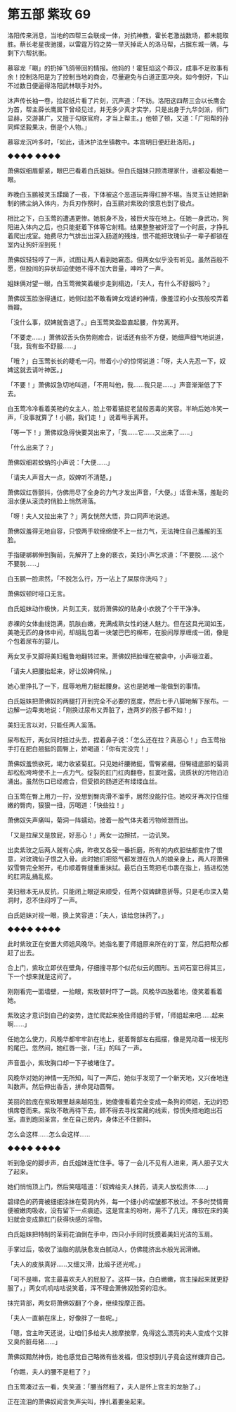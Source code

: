 # 第五部 紫玫 69

洛阳传来消息，当地的四帮三会联成一体，对抗神教，霍长老激战数场，都未能取胜。蔡长老星夜驰援，以雷霆万钧之势一举灭掉氐人的洛马帮，占据东城一隅，与剩下六帮抗衡。

慕容龙「唰」的扔掉飞鸽带回的情报。他妈的！霍狂焰这个莽汉，成事不足败事有余！控制洛阳是为了控制当地的商会，尽量避免与白道正面冲突。如今倒好，下山不过数日便逼得洛阳武林联手对外。

沐声传长袖一卷，捡起纸片看了片刻，沉声道：「不妨。洛阳这四帮三会以长鹰会为首，帮主薛长鹰属下曾经见过，并无多少真才实学，只是出身于九华剑派，师门显赫，交游甚广，又擅于勾联官府，才当上帮主。」他顿了顿，又道：「广阳帮的孙同辉坚毅果决，倒是个人物。」

慕容龙沉吟多时，「如此，请沐护法坐镇教中。本宫明日便赶赴洛阳。」

◆◆◆◆ ◆◆◆◆

萧佛奴细眉颦紧，眼巴巴看着白氏姐妹。但白氏姐妹只顾清理家什，谁都没看她一眼。

昨晚白玉鹂被灵玉蹂躏了一夜，下体被这个恶道玩弄得红肿不堪。当灵玉让她把新制的拂尘纳入体内，为兵刃作祭时，白玉鹂对紫玫的恨意也到了极点。

相比之下，白玉莺的遭遇更惨。她脱身不及，被巨犬按在地上。任她一身武功，狗阳进入体内之后，也只能挺着下体等它射精。结果整整被奸淫了一个时辰，才挣扎着爬出戌室。她费尽力气排出出深入肠道的残烛，恨不能把玫瑰仙子一辈子都锁在室内让狗奸淫到死！

萧佛奴轻轻哼了一声，试图让两人看到她窘态。但两女似乎没有听见。虽然百般不愿，但股间的异状却迫使她不得不加大音量，呻吟了一声。

姐妹俩对望一眼，白玉莺微笑着缓步走到榻边，「夫人，有什么不舒服吗？」

萧佛奴玉脸涨得通红，她侧过脸不敢看婢女戏谑的神情，像羞涩的小女孩般咬弄着唇瓣。

「没什么事，奴婢就告退了。」白玉莺笑盈盈直起腰，作势离开。

「不要走……」萧佛奴舌头伤势刚癒合，说话还有些不方便，她细声细气地说道，「我，我有些不舒服……」

「哦？」白玉莺长长的睫毛一闪，带着小小的惊愕说道：「呀，夫人先忍一下，奴婢这就去请叶神医。」

「不要！」萧佛奴急切地叫道，「不用叫他，我……我只是……」声音渐渐低了下去。

白玉莺冷冷看着美艳的女主人，脸上带着猫捉老鼠般恶毒的笑容。半晌后她冷笑一声，「没事就算了！小鹂，我们走！」说着甩手离开。

「等一下！」萧佛奴急得快要哭出来了，「我……它……又出来了……」

「什么出来了？」

萧佛奴细若蚊蚋的小声说：「大便……」

「请夫人声音大一点，奴婢听不清楚。」

萧佛奴红唇颤抖，仿佛用尽了全身的力气才发出声音，「大便。」话音未落，羞耻的泪水便从滚烫的俏脸上悄然滑落。

「呀！夫人又拉出来了？」两女恍然大悟，异口同声地说道。

萧佛奴羞得无地自容，只恨两手软绵绵使不上一丝力气，无法掩住自己羞赧的玉脸。

手指硬梆梆伸到胸前，先解开了上身的亵衣，美妇小声乞求道：「不要脱……这个不要脱……」

白玉鹂一脸肃然，「不脱怎么行，万一沾上了屎尿你洗吗？」

萧佛奴顿时哑口无言。

白氏姐妹动作极快，片刻工夫，就将萧佛奴的贴身小衣脱了个干干净净。

赤裸的女体曲线饱满，肌肤白嫩，充满成熟女性的迷人魅力。但在这具光润如玉，美艳无匹的身体中间，却胡乱包着一块皱巴巴的棉布，在股间厚厚缠成一团，像是个包着尿布的婴儿。

两女叉手叉脚将美妇粗鲁地翻转过来。萧佛奴把脸埋在被衾中，小声啜泣着。

「请夫人把腰抬起来，好让奴婢伺候。」

她心里挣扎了一下，屈辱地用力挺起腰身。这也是她唯一能做到的事情。

白氏姐妹把萧佛奴的两腿打开到完全不必要的宽度，然后七手八脚地解下尿布。一边解一边卑夷地说：「刚换过尿布又弄脏了，连两岁的孩子都不如！」

美妇无言以对，只能任两人奚落。

尿布松开，两女同时扭过头去，捏着鼻子说：「怎么还在拉？真恶心！」白玉莺抬手打在肥白翘挺的圆臀上，娇喝道：「你有完没完！」

萧佛奴羞愤欲死，竭力收紧菊肛。只见她纤腰微挺，雪臀紧绷，但臀缝底部的菊洞却松松垮垮使不上一点力气。绽裂的肛门红肉翻卷，肛窦吐露，流质状的污物泊泊涌出。虽然伤口已经癒合，但受损的肠道还有缕缕血丝。

白玉莺在臀上用力一拧，没想到臀肉滑不溜手，居然没能拧住。她咬牙再次拧住细嫩的臀肉，狠狠一扭，厉喝道：「快些拉！」

萧佛奴失声痛叫，菊洞一阵蠕动，接着一股气体夹着污物倾泄而出。

「又是拉屎又是放屁，好恶心！」两女一边擦拭，一边讥笑。

出卖紫玫之后两人就有心病，昨夜又各受一番折磨，所有的内疚胆怯都变作了恨意，对玫瑰仙子恨之入骨。此时她们把怒气都发泄在仇人的娘亲身上，两人将萧佛奴雪臀完全掰开，毛巾顺着臀缝重重抹拭。最后白玉莺把毛巾裹在指上，插进松弛的肛洞乱捅乱抠。

美妇根本无从反抗，只能闭上眼逆来顺受，任两个奴婢肆意折辱。只是毛巾深入菊洞时，忍不住闷哼了一声。

白氏姐妹对视一眼，换上笑容道：「夫人，该给您抹药了。」

◆◆◆◆ ◆◆◆◆

此时紫玫正在安置大师姐风晚华。她指名要了师姐原来所在的丁室，然后把帮众都赶了出去。

合上门，紫玫立即伏在壁角，仔细搜寻那个似花似云的图形。五间石室已得其三，下一个想来就是这间了。

刚刚看完一面墙壁，一抬眼，紫玫顿时吓了一跳。风晚华四肢着地，傻笑着看着她。

紫玫这才意识到自己的姿势，连忙爬起来挽住师姐的手臂，「师姐起来吧……起来啊……」

任她怎么使力，风晚华都牢牢趴在地上，挺着臀部左右摇摆，像是晃动着一根无形的尾巴。忽然间，她红唇一张，「汪」的叫了一声。

声音虽小，紫玫胸口却一下子被堵住了。

风晚华对她的神情一无所知，叫了一声后，她似乎发现了一个新天地，又兴奋地连叫数声。然后伸出香舌，拼命晃动圆臀。

美丽的脸庞在紫玫眼里越来越陌生，她傻傻看着完全变成一条狗的师姐，无边的恐惧席卷而来。紫玫不敢再待下去，顾不得去寻找宝藏的线索，惊慌失措地跑出石室。直到跑回圣宫，坐在自己房内，身体还不住颤抖。

怎么会这样……怎么会这样……

◆◆◆◆ ◆◆◆◆

听到急促的脚步声，白氏姐妹连忙住手。等了一会儿不见有人进来，两人胆子又大了起来。

她们悄悄顶上门，然后笑嘻嘻道：「奴婢给夫人抹药，请夫人放松贵体……」

碧绿色的药膏被细细涂抹在菊洞内外，每一个细小的褶皱都不放过。不多时焚情膏便被嫩肉吸收，没有留下一点痕迹。这是宫主的吩咐，用不了几天，瘫软在床的美妇就会变成靠肛门获得快感的淫物。

白氏姐妹把特制的茉莉花油倒在手中，四只小手同时抚摸着美妇光洁的玉肩。

手掌过后，吸收了油脂的肌肤愈发白腻动人，仿佛能挤出水般光润滑嫩。

「夫人的皮肤真好……又细又滑，比缎子还光呢。」

「可不是嘛，宫主最喜欢夫人的屁股了。这样一抹，白白嫩嫩，宫主操起来就更舒服了，」两女叽叽咕咕说笑着，浑不理会萧佛奴脸旁的泪水。

抹完背部，两女将萧佛奴翻了个身，继续按摩正面。

「夫人一直躺在床上，好像胖了一些呢。」

「嗯，宫主昨天还说，让咱们多给夫人按摩按摩，免得这么漂亮的夫人变成个又胖又臭的脏母猪……」

萧佛奴黯然神伤，她也感觉自己略微有些发福，但没想到儿子竟会这样嫌弃自己。

「你瞧，夫人的腰不是粗了？」

白玉莺凑过去一看，失笑道：「腰当然粗了，夫人是怀上宫主的龙胎了。」

正在流泪的萧佛奴闻言失声尖叫，挣扎着要坐起来。

